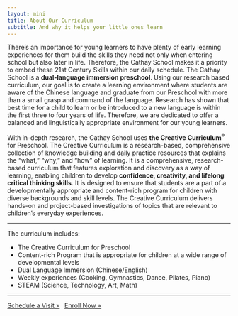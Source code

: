 ```yaml
---
layout: mini
title: About Our Curriculum
subtitle: And why it helps your little ones learn
---
```


There’s an importance for young learners to have plenty of early learning experiences for them build the skills they need not only when entering school but also later in life.  Therefore, the Cathay School makes it a priority to embed these 21st Century Skills within our daily schedule. The Cathay School is a **dual-language immersion preschool**. Using our research based curriculum, our goal is to create a learning environment where students are aware of the Chinese language and graduate from our Preschool with more than a small grasp and command of the language.  Research has shown that best time for a child to learn or be introduced to a new language is within the first three to four years of life.  Therefore, we are dedicated to offer a balanced and linguistically appropriate environment for our young learners.

With in-depth research, the Cathay School uses **the Creative Curriculum<sup>®</sup>** for Preschool.  The Creative Curriculum is a research-based, comprehensive collection of knowledge building and daily practice resources that explains the “what,” “why,” and “how” of learning. It is a comprehensive, research-based curriculum that features exploration and discovery as a way of learning, enabling children to develop **confidence, creativity, and lifelong critical thinking skills**. It is designed to ensure that students are a part of a developmentally appropriate and content-rich program for children with diverse backgrounds and skill levels.  The Creative Curriculum delivers hands-on and project-based investigations of topics that are relevant to children’s everyday experiences.

---

The curriculum includes:

* The Creative Curriculum for Preschool
* Content-rich Program that is appropriate for children at a wide range of developmental levels
* Dual Language Immersion (Chinese/English)
* Weekly experiences (Cooking, Gymnastics, Dance, Pilates, Piano)
* STEAM (Science, Technology, Art, Math)

---

<p class="text-right">
    <a href="/tour" class="btn btn-light btn-sm">Schedule a Visit »</a>&ensp;
    <a href="/enroll" class="btn btn-primary btn-sm">Enroll Now »</a>
</p>
